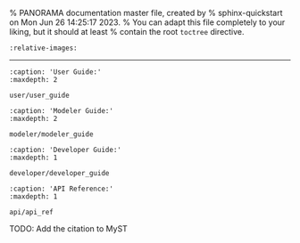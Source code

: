 % PANORAMA documentation master file, created by
% sphinx-quickstart on Mon Jun 26 14:25:17 2023.
% You can adapt this file completely to your liking, but it should at least
% contain the root `toctree` directive.

```{include} ../README.md
:relative-images:
```

---

```{toctree}
:caption: 'User Guide:'
:maxdepth: 2

user/user_guide
```

```{toctree}
:caption: 'Modeler Guide:'
:maxdepth: 2

modeler/modeler_guide
```

```{toctree}
:caption: 'Developer Guide:'
:maxdepth: 1

developer/developer_guide
```

```{toctree}
:caption: 'API Reference:'
:maxdepth: 1

api/api_ref
```

TODO: Add the citation to MyST
